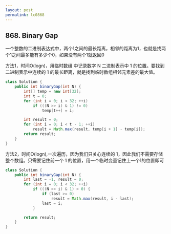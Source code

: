 ```yaml
---
layout: post
permalink: lc0868 
---
```


## 868. Binary Gap

一个整数的二进制表达式中，两个1之间的最长距离，相邻的距离为1，也就是找两个1之间最多能有多少个0，如果没有两个1就返回0

方法1，时间O(logn)，用临时数组 中记录数字 N 二进制表示中 1 的位置。要找到二进制表示中连续的 1 的最长距离，就是找到临时数组相邻元素差的最大值。

```java
class Solution {
    public int binaryGap(int N) {
        int[] temp = new int[32];
        int t = 0;
        for (int i = 0; i < 32; ++i)
            if (((N >> i) & 1) != 0)
                temp[t++] = i;

        int result = 0;
        for (int i = 0; i < t - 1; ++i)
            result = Math.max(result, temp[i + 1] - temp[i]);
        return result;
    }
}
```

方法2，时间O(logn),一次遍历，因为我们只关心连续的 1，因此我们不需要存储整个数组。只需要记住前一个 1 的位置，用一个临时变量记住上一个1的位置即可

```java
class Solution {
    public int binaryGap(int N) {
        int last = -1, result = 0;
        for (int i = 0; i < 32; ++i)
            if (((N >> i) & 1) > 0) {
                if (last >= 0)
                    result = Math.max(result, i - last);
                last = i;
            }

        return result;
    }
}
```


